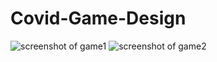 # Covid-Game-Design
![screenshot of game1](https://github.com/Rou-Yi/Covid-Game-Design/blob/main/01.png?raw=true)
![screenshot of game2](https://github.com/Rou-Yi/Covid-Game-Design/blob/main/02.png?raw=true)

